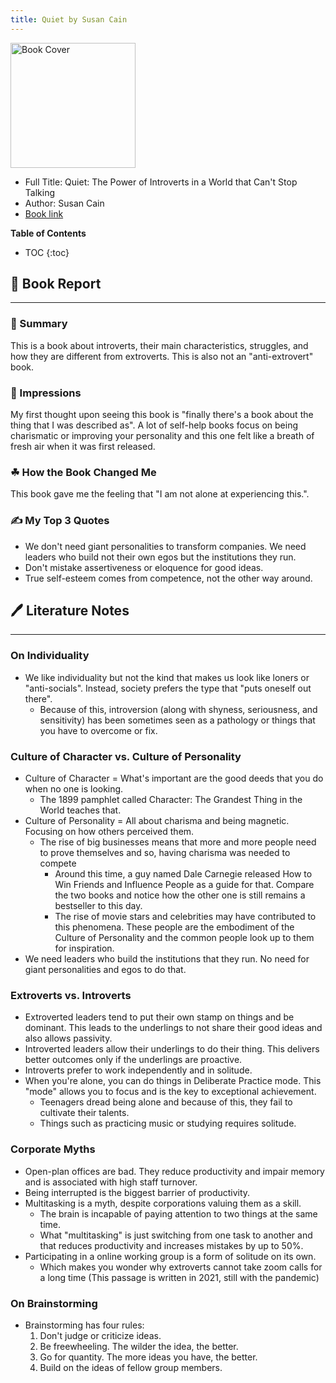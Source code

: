 ```yaml
---
title: Quiet by Susan Cain
---
```


<img src="https://upload.wikimedia.org/wikipedia/en/1/1e/QuietBookCover.jpg" alt="Book Cover" width="200">

- Full Title: Quiet: The Power of Introverts in a World that Can't Stop Talking
- Author: Susan Cain
- [Book link](https://www.amazon.com/Quiet-Power-Introverts-World-Talking/dp/0307352153)

**Table of Contents**
* TOC
{:toc}

## 📔 Book Report
---
### 🚀 Summary
This is a book about introverts, their main characteristics, struggles, and how they are different from extroverts. This is also not an "anti-extrovert" book.

### 🎨 Impressions
My first thought upon seeing this book is "finally there's a book about the thing that I was described as". A lot of self-help books focus on being charismatic or improving your personality and this one felt like a breath of fresh air when it was first released.

### ☘ How the Book Changed Me
This book gave me the feeling that "I am not alone at experiencing this.".

### ✍️ My Top 3 Quotes
- We don't need giant personalities to transform companies. We need leaders who build not their own egos but the institutions they run.
- Don't mistake assertiveness or eloquence for good ideas.
- True self-esteem comes from competence, not the other way around.


## 🖊️ Literature Notes
---


### On Individuality
- We like individuality but not the kind that makes us look like loners or "anti-socials". Instead, society prefers the type that "puts oneself out there".
	- Because of this, introversion (along with shyness, seriousness, and sensitivity) has been sometimes seen as a pathology or things that you have to overcome or fix.

### Culture of Character vs. Culture of Personality
- Culture of Character = What's important are the good deeds that you do when no one is looking.
	- The 1899 pamphlet called Character: The Grandest Thing in the World teaches that.
- Culture of Personality = All about charisma and being magnetic. Focusing on how others perceived them.
	- The rise of big businesses means that more and more people need to prove themselves and so, having charisma was needed to compete
		- Around this time, a guy named Dale Carnegie released How to Win Friends and Influence People as a guide for that. Compare the two books and notice how the other one is still remains a bestseller to this day.
		- The rise of movie stars and celebrities may have contributed to this phenomena. These people are the embodiment of the Culture of Personality and the common people look up to them for inspiration.
- We need leaders who build the institutions that they run. No need for giant personalities and egos to do that.

### Extroverts vs. Introverts
- Extroverted leaders tend to put their own stamp on things and be dominant. This leads to the underlings to not share their good ideas and also allows passivity.
- Introverted leaders allow their underlings to do their thing. This delivers better outcomes only if the underlings are proactive.
- Introverts prefer to work independently and in solitude.
- When you're alone, you can do things in Deliberate Practice mode. This "mode" allows you to focus and is the key to exceptional achievement.
	- Teenagers dread being alone and because of this, they fail to cultivate their talents.
	- Things such as practicing music or studying requires solitude.

### Corporate Myths
- Open-plan offices are bad. They reduce productivity and impair memory and is associated with high staff turnover.
- Being interrupted is the biggest barrier of productivity.
- Multitasking is a myth, despite corporations valuing them as a skill.
	- The brain is incapable of paying attention to two things at the same time.
	- What "multitasking" is just switching from one task to another and that reduces productivity and increases mistakes by up to 50%.
- Participating in a online working group is a form of solitude on its own. 
	- Which makes you wonder why extroverts cannot take zoom calls for a long time (This passage is written in 2021, still with the pandemic)

### On Brainstorming
- Brainstorming has four rules:
	1. Don't judge or criticize ideas.
	2. Be freewheeling. The wilder the idea, the better.
	3. Go for quantity. The more ideas you have, the better.
	4. Build on the ideas of fellow group members.

